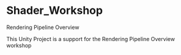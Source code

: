 # Shader_Workshop
Rendering Pipeline Overview

This Unity Project is a support for the Rendering Pipeline Overview workshop
